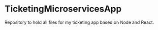 # TicketingMicroservicesApp
Repository to hold all files for my ticketing app based on Node and React.
